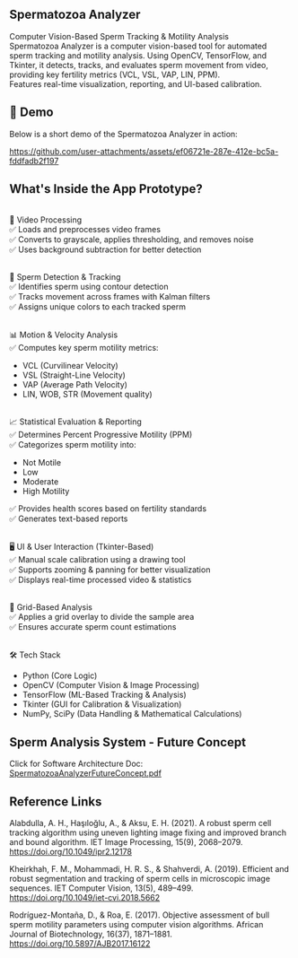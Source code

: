 ## Spermatozoa Analyzer

Computer Vision-Based Sperm Tracking & Motility Analysis
<br>Spermatozoa Analyzer is a computer vision-based tool for automated sperm tracking and motility analysis. Using OpenCV, TensorFlow, and Tkinter, it detects, tracks, and evaluates sperm movement from video, providing key fertility metrics (VCL, VSL, VAP, LIN, PPM). <br>Features real-time visualization, reporting, and UI-based calibration.

## 🎥 Demo  
Below is a short demo of the Spermatozoa Analyzer in action:

https://github.com/user-attachments/assets/ef06721e-287e-412e-bc5a-fddfadb2f197


## What's Inside the App Prototype?

<br>🎥 Video Processing
<br>✅ Loads and preprocesses video frames
<br>✅ Converts to grayscale, applies thresholding, and removes noise
<br>✅ Uses background subtraction for better detection

<br>📍 Sperm Detection & Tracking
<br>✅ Identifies sperm using contour detection
<br>✅ Tracks movement across frames with Kalman filters
<br>✅ Assigns unique colors to each tracked sperm

<br>📊 Motion & Velocity Analysis
<br>✅ Computes key sperm motility metrics:

* VCL (Curvilinear Velocity)
* VSL (Straight-Line Velocity)
* VAP (Average Path Velocity)
* LIN, WOB, STR (Movement quality)

<br>📈 Statistical Evaluation & Reporting
<br>✅ Determines Percent Progressive Motility (PPM)
<br>✅ Categorizes sperm motility into:
* Not Motile
* Low
* Moderate
* High Motility

✅ Provides health scores based on fertility standards
<br>✅ Generates text-based reports

<br>🖥️ UI & User Interaction (Tkinter-Based)
<br>✅ Manual scale calibration using a drawing tool
<br>✅ Supports zooming & panning for better visualization
<br>✅ Displays real-time processed video & statistics

<br>📡 Grid-Based Analysis
<br>✅ Applies a grid overlay to divide the sample area
<br>✅ Ensures accurate sperm count estimations

<br>🛠 Tech Stack
* Python (Core Logic)
* OpenCV (Computer Vision & Image Processing)
* TensorFlow (ML-Based Tracking & Analysis)
* Tkinter (GUI for Calibration & Visualization)
* NumPy, SciPy (Data Handling & Mathematical Calculations)

## Sperm Analysis System - Future Concept
Click for Software Architecture Doc: [SpermatozoaAnalyzerFutureConcept.pdf](https://github.com/user-attachments/files/18855409/SpermatozoaAnalyzerFutureConcept.pdf)

## Reference Links 
Alabdulla, A. H., Haşıloğlu, A., & Aksu, E. H. (2021). A robust sperm cell tracking algorithm using uneven lighting image fixing and improved branch and bound algorithm. IET Image Processing, 15(9), 2068–2079. https://doi.org/10.1049/ipr2.12178

Kheirkhah, F. M., Mohammadi, H. R. S., & Shahverdi, A. (2019). Efficient and robust segmentation and tracking of sperm cells in microscopic image sequences. IET Computer Vision, 13(5), 489–499. https://doi.org/10.1049/iet-cvi.2018.5662

Rodríguez-Montaña, D., & Roa, E. (2017). Objective assessment of bull sperm motility parameters using computer vision algorithms. African Journal of Biotechnology, 16(37), 1871–1881. https://doi.org/10.5897/AJB2017.16122



